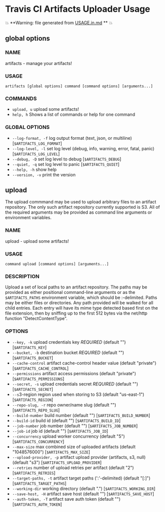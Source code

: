 Travis CI Artifacts Uploader Usage
==================================

:boom: **Warning: file generated from [USAGE.in.md](./USAGE.in.md) ** :boom:


## global options


### NAME
artifacts - manage your artifacts!

### USAGE
`artifacts [global options] command [command options] [arguments...]`

### COMMANDS
* `upload, u`  upload some artifacts!
* `help, h`  Shows a list of commands or help for one command

### GLOBAL OPTIONS
* `--log-format, -f`     log output format (text, json, or multiline) [`$ARTIFACTS_LOG_FORMAT`]
* `--log-level, -l`     set log level (debug, info, warning, error, fatal, panic) [`$ARTIFACTS_LOG_LEVEL`]
* `--debug, -D`        set log level to debug [`$ARTIFACTS_DEBUG`]
* `--quiet, -q`        set log level to panic [`$ARTIFACTS_QUIET`]
* `--help, -h`        show help
* `--version, -v`    print the version

## upload

The upload commmand may be used to upload arbitrary files to an artifact
repository.  The only such artifact repository currently supported is
S3.  All of the required arguments may be provided as command line
arguments or environment variables.


### NAME
upload - upload some artifacts!

### USAGE
`command upload [command options] [arguments...]`

### DESCRIPTION
Upload a set of local paths to an artifact repository.  The paths may be
provided as either positional command-line arguments or as the `$ARTIFACTS_PATHS`
environment variable, which should be :-delimited.
Paths may be either files or directories.  Any path provided will be walked for
all child entries.  Each entry will have its mime type detected based first on
the file extension, then by sniffing up to the first 512 bytes via the net/http
function "DetectContentType".

### OPTIONS
* `--key, -k`             upload credentials key *REQUIRED* (default "") [`$ARTIFACTS_KEY`]
* `--bucket, -b`         destination bucket *REQUIRED* (default "") [`$ARTIFACTS_BUCKET`]
* `--cache-control`         artifact cache-control header value (default "private") [`$ARTIFACTS_CACHE_CONTROL`]
* `--permissions`         artifact access permissions (default "private") [`$ARTIFACTS_PERMISSIONS`]
* `--secret, -s`         upload credentials secret *REQUIRED* (default "") [`$ARTIFACTS_SECRET`]
* `--s`3-region             region used when storing to S3 (default "us-east-1") [`$ARTIFACTS_REGION`]
* `--repo-slug, -r`         repo owner/name slug (default "") [`$ARTIFACTS_REPO_SLUG`]
* `--build-number`         build number (default "") [`$ARTIFACTS_BUILD_NUMBER`]
* `--build-id`             build id (default "") [`$ARTIFACTS_BUILD_ID`]
* `--job-number`         job number (default "") [`$ARTIFACTS_JOB_NUMBER`]
* `--job-id`             job id (default "") [`$ARTIFACTS_JOB_ID`]
* `--concurrency`         upload worker concurrency (default "5") [`$ARTIFACTS_CONCURRENCY`]
* `--max-size`             max combined size of uploaded artifacts (default "1048576000") [`$ARTIFACTS_MAX_SIZE`]
* `--upload-provider, -p`     artifact upload provider (artifacts, s3, null) (default "s3") [`$ARTIFACTS_UPLOAD_PROVIDER`]
* `--retries`             number of upload retries per artifact (default "2") [`$ARTIFACTS_RETRIES`]
* `--target-paths, -t`         artifact target paths (':'-delimited) (default "[:]") [`$ARTIFACTS_TARGET_PATHS`]
* `--working-dir`         working directory (default ".") [`$ARTIFACTS_WORKING_DIR`]
* `--save-host, -H`         artifact save host (default "") [`$ARTIFACTS_SAVE_HOST`]
* `--auth-token, -T`         artifact save auth token (default "") [`$ARTIFACTS_AUTH_TOKEN`]

<!-- 4uyjkwjm99WSbPyXt0/S2iltnVf8vbJqO0lgyCKxkL8= -->
